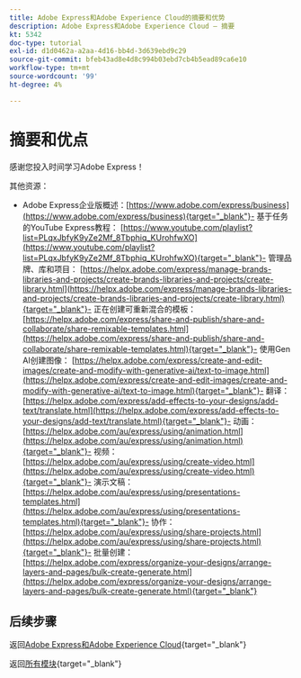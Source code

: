 ```yaml
---
title: Adobe Express和Adobe Experience Cloud的摘要和优势
description: Adobe Express和Adobe Experience Cloud — 摘要
kt: 5342
doc-type: tutorial
exl-id: d1d0462a-a2aa-4d16-bb4d-3d639ebd9c29
source-git-commit: bfeb43ad8e4d8c994b03ebd7cb4b5ead89ca6e10
workflow-type: tm+mt
source-wordcount: '99'
ht-degree: 4%

---
```


# 摘要和优点

感谢您投入时间学习Adobe Express！

其他资源：

- Adobe Express企业版概述：[https://www.adobe.com/express/business](https://www.adobe.com/express/business){target="_blank"}- 基于任务的YouTube Express教程： [https://www.youtube.com/playlist?list=PLqxJbfyK9yZe2Mf_8Tbphiq_KUrohfwXO](https://www.youtube.com/playlist?list=PLqxJbfyK9yZe2Mf_8Tbphiq_KUrohfwXO){target="_blank"}- 管理品牌、库和项目： [https://helpx.adobe.com/express/manage-brands-libraries-and-projects/create-brands-libraries-and-projects/create-library.html](https://helpx.adobe.com/express/manage-brands-libraries-and-projects/create-brands-libraries-and-projects/create-library.html){target="_blank"}- 正在创建可重新混合的模板： [https://helpx.adobe.com/express/share-and-publish/share-and-collaborate/share-remixable-templates.html](https://helpx.adobe.com/express/share-and-publish/share-and-collaborate/share-remixable-templates.html){target="_blank"}- 使用Gen AI创建图像： [https://helpx.adobe.com/express/create-and-edit-images/create-and-modify-with-generative-ai/text-to-image.html](https://helpx.adobe.com/express/create-and-edit-images/create-and-modify-with-generative-ai/text-to-image.html){target="_blank"}- 翻译：[https://helpx.adobe.com/express/add-effects-to-your-designs/add-text/translate.html](https://helpx.adobe.com/express/add-effects-to-your-designs/add-text/translate.html){target="_blank"}- 动画： [https://helpx.adobe.com/au/express/using/animation.html](https://helpx.adobe.com/au/express/using/animation.html){target="_blank"}- 视频： [https://helpx.adobe.com/au/express/using/create-video.html](https://helpx.adobe.com/au/express/using/create-video.html){target="_blank"}- 演示文稿： [https://helpx.adobe.com/au/express/using/presentations-templates.html](https://helpx.adobe.com/au/express/using/presentations-templates.html){target="_blank"}- 协作： [https://helpx.adobe.com/au/express/using/share-projects.html](https://helpx.adobe.com/au/express/using/share-projects.html){target="_blank"}- 批量创建： [https://helpx.adobe.com/express/organize-your-designs/arrange-layers-and-pages/bulk-create-generate.html](https://helpx.adobe.com/express/organize-your-designs/arrange-layers-and-pages/bulk-create-generate.html){target="_blank"}

## 后续步骤

返回[Adobe Express和Adobe Experience Cloud](./express.md){target="_blank"}

返回[所有模块](./../../../overview.md){target="_blank"}
